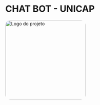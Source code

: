 # CHAT BOT - UNICAP
<img src="C:\Users\LORENA\Downloads\Image" alt="Logo do projeto" width="250" style="border-radius: 15px;">
